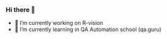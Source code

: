 ### Hi there 👋

- 🔭 I’m currently working on R-vision
- 🌱 I’m currently learning in QA Automation school (qa.guru) 
